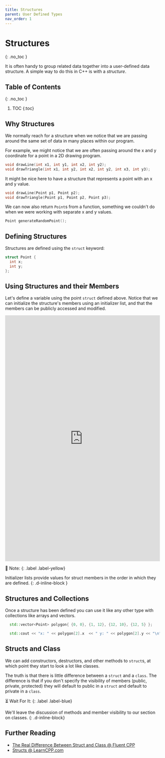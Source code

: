 ```yaml
---
title: Structures
parent: User Defined Types
nav_order: 1
---
```


<!-- prettier-ignore-start -->

# Structures
{: .no_toc }

It is often handy to group related data together into a user-defined data structure. A simple way to do this in C++ is with a *structure*.


## Table of Contents
{: .no_toc }

1. TOC
{:toc}

<!-- prettier-ignore-end -->

## Why Structures

We normally reach for a structure when we notice that we are passing around the same set of data in many places within our program.

For example, we might notice that we are often passing around the x and y coordinate for a point in a 2D drawing program.

```cpp
void drawLine(int x1, int y1, int x2, int y2);
void drawTriangle(int x1, int y2, int x2, int y2, int x3, int y3);
```

It might be nice here to have a structure that represents a point with an x and y value.

```cpp
void drawLine(Point p1, Point p2);
void drawTriangle(Point p1, Point p2, Point p3);
```

We can now also return `Point`s from a function, something we couldn't do when we were working with separate x and y values.

```cpp
Point generateRandomPoint();
```

## Defining Structures

Structures are defined using the `struct` keyword:

```cpp
struct Point {
  int x;
  int y;
};
```

## Using Structures and their Members

Let's define a variable using the point `struct` defined above. Notice that we can initialize the structure's members using an initializer list, and that the members can be publicly accessed and modified.

<iframe height="800px" width="100%" src="https://replit.com/@stungeye/Using-Structs?lite=true" scrolling="no" frameborder="no" allowtransparency="true" allowfullscreen="true" sandbox="allow-forms allow-pointer-lock allow-popups allow-same-origin allow-scripts allow-modals"></iframe>

🎵 Note:
{: .label .label-yellow}

Initializer lists provide values for struct members in the order in which they are defined.
{: .d-inline-block }

## Structures and Collections

Once a structure has been defined you can use it like any other type with collections like arrays and vectors.

```cpp
  std::vector<Point> polygon{ {0, 0}, {1, 12}, {12, 10}, {12, 5} };

  std::cout << "x: " << polygon[2].x  << " y: " << polygon[2].y << "\n"
```

## Structs and Class

We can add constructors, destructors, and other methods to `struct`s, at which point they start to look a lot like classes.

The truth is that there is little difference between a `struct` and a `class`. The difference is that if you don't specify the visibility of members (public, private, protected) they will default to public in a `struct` and default to private in a `class`.

⏳ Wait For It:
{: .label .label-blue}

We'll leave the discussion of methods and member visibility to our section on classes.
{: .d-inline-block}

## Further Reading

- [The Real Difference Between Struct and Class @ Fluent CPP](https://www.fluentcpp.com/2017/06/13/the-real-difference-between-struct-class/)
- [Structs @ LearnCPP.com](https://www.learncpp.com/cpp-tutorial/structs/)

